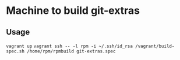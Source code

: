 Machine to build git-extras
========


Usage
-------
`vagrant up`
`vagrant ssh -- -l rpm -i ~/.ssh/id_rsa /vagrant/build-spec.sh /home/rpm/rpmbuild git-extras.spec`
